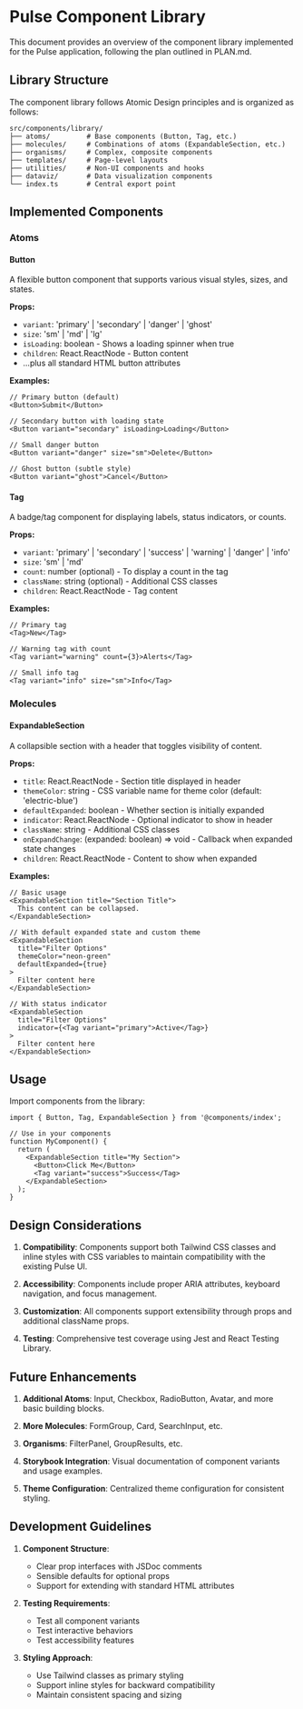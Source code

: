 # Pulse Component Library

This document provides an overview of the component library implemented for the Pulse application, following the plan outlined in PLAN.md.

## Library Structure

The component library follows Atomic Design principles and is organized as follows:

```
src/components/library/
├── atoms/         # Base components (Button, Tag, etc.)
├── molecules/     # Combinations of atoms (ExpandableSection, etc.)
├── organisms/     # Complex, composite components
├── templates/     # Page-level layouts
├── utilities/     # Non-UI components and hooks
├── dataviz/       # Data visualization components
└── index.ts       # Central export point
```

## Implemented Components

### Atoms

#### Button
A flexible button component that supports various visual styles, sizes, and states.

**Props:**
- `variant`: 'primary' | 'secondary' | 'danger' | 'ghost'
- `size`: 'sm' | 'md' | 'lg'
- `isLoading`: boolean - Shows a loading spinner when true
- `children`: React.ReactNode - Button content
- ...plus all standard HTML button attributes

**Examples:**
```tsx
// Primary button (default)
<Button>Submit</Button>

// Secondary button with loading state
<Button variant="secondary" isLoading>Loading</Button>

// Small danger button
<Button variant="danger" size="sm">Delete</Button>

// Ghost button (subtle style)
<Button variant="ghost">Cancel</Button>
```

#### Tag
A badge/tag component for displaying labels, status indicators, or counts.

**Props:**
- `variant`: 'primary' | 'secondary' | 'success' | 'warning' | 'danger' | 'info'
- `size`: 'sm' | 'md'
- `count`: number (optional) - To display a count in the tag
- `className`: string (optional) - Additional CSS classes
- `children`: React.ReactNode - Tag content

**Examples:**
```tsx
// Primary tag
<Tag>New</Tag>

// Warning tag with count
<Tag variant="warning" count={3}>Alerts</Tag>

// Small info tag
<Tag variant="info" size="sm">Info</Tag>
```

### Molecules

#### ExpandableSection
A collapsible section with a header that toggles visibility of content.

**Props:**
- `title`: React.ReactNode - Section title displayed in header
- `themeColor`: string - CSS variable name for theme color (default: 'electric-blue')
- `defaultExpanded`: boolean - Whether section is initially expanded
- `indicator`: React.ReactNode - Optional indicator to show in header
- `className`: string - Additional CSS classes
- `onExpandChange`: (expanded: boolean) => void - Callback when expanded state changes
- `children`: React.ReactNode - Content to show when expanded

**Examples:**
```tsx
// Basic usage
<ExpandableSection title="Section Title">
  This content can be collapsed.
</ExpandableSection>

// With default expanded state and custom theme
<ExpandableSection 
  title="Filter Options" 
  themeColor="neon-green"
  defaultExpanded={true}
>
  Filter content here
</ExpandableSection>

// With status indicator
<ExpandableSection 
  title="Filter Options" 
  indicator={<Tag variant="primary">Active</Tag>}
>
  Filter content here
</ExpandableSection>
```

## Usage

Import components from the library:

```tsx
import { Button, Tag, ExpandableSection } from '@components/index';

// Use in your components
function MyComponent() {
  return (
    <ExpandableSection title="My Section">
      <Button>Click Me</Button>
      <Tag variant="success">Success</Tag>
    </ExpandableSection>
  );
}
```

## Design Considerations

1. **Compatibility**: Components support both Tailwind CSS classes and inline styles with CSS variables to maintain compatibility with the existing Pulse UI.

2. **Accessibility**: Components include proper ARIA attributes, keyboard navigation, and focus management.

3. **Customization**: All components support extensibility through props and additional className props.

4. **Testing**: Comprehensive test coverage using Jest and React Testing Library.

## Future Enhancements

1. **Additional Atoms**: Input, Checkbox, RadioButton, Avatar, and more basic building blocks.

2. **More Molecules**: FormGroup, Card, SearchInput, etc.

3. **Organisms**: FilterPanel, GroupResults, etc.

4. **Storybook Integration**: Visual documentation of component variants and usage examples.

5. **Theme Configuration**: Centralized theme configuration for consistent styling.

## Development Guidelines

1. **Component Structure**:
   - Clear prop interfaces with JSDoc comments
   - Sensible defaults for optional props
   - Support for extending with standard HTML attributes

2. **Testing Requirements**:
   - Test all component variants
   - Test interactive behaviors
   - Test accessibility features

3. **Styling Approach**:
   - Use Tailwind classes as primary styling
   - Support inline styles for backward compatibility
   - Maintain consistent spacing and sizing